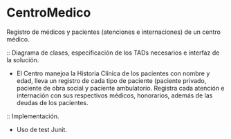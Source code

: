 # CentroMedico
Registro de médicos y pacientes (atenciones e internaciones) de un centro médico.

:: Diagrama de clases, especificación de los TADs necesarios e interfaz de la solución.
   - El Centro manejoa la Historia Clínica de los pacientes con nombre y edad, lleva un registro de cada tipo de paciente (paciente privado, paciente de obra social y paciente ambulatorio. Registra cada atención e internación con sus respectivos médicos, honorarios, además de las deudas de los pacientes.
   
:: Implementación.
   - Uso de test Junit.
